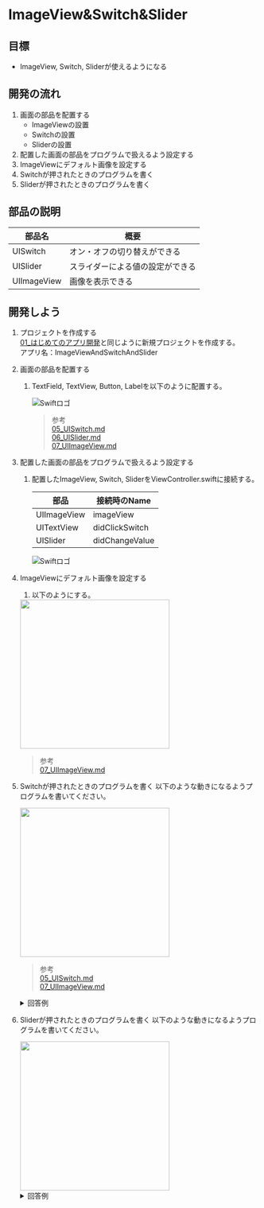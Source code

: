 # ImageView&Switch&Slider

## 目標
- ImageView, Switch, Sliderが使えるようになる

## 開発の流れ

1. 画面の部品を配置する
	- ImageViewの設置
	- Switchの設置
	- Sliderの設置
2. 配置した画面の部品をプログラムで扱えるよう設定する
3. ImageViewにデフォルト画像を設定する
4. Switchが押されたときのプログラムを書く
5. Sliderが押されたときのプログラムを書く

## 部品の説明

|部品名|概要|
|---|---|
| UISwitch |オン・オフの切り替えができる|
| UISlider |スライダーによる値の設定ができる|
| UIImageView |画像を表示できる|

## 開発しよう

1. プロジェクトを作成する  
	[01_はじめてのアプリ開発](./01_はじめてのアプリ開発.md)と同じように新規プロジェクトを作成する。  
	アプリ名：ImageViewAndSwitchAndSlider
	
2. 画面の部品を配置する
	1. TextField, TextView, Button, Labelを以下のように配置する。

		![Swiftロゴ](./img/ImageViewAndSwitchAndSlider.png)

		> 参考  
		> [05_UISwitch.md](./各パーツ/05_UISwitch.md)  
		> [06_UISlider.md](./各パーツ/06_UISlider.md)  
		> [07_UIImageView.md](./各パーツ/07_UIImageView.md)  

3. 配置した画面の部品をプログラムで扱えるよう設定する
	1. 配置したImageView, Switch, SliderをViewController.swiftに接続する。

		|部品|接続時のName|
		|---|---|
		|UIImageView|imageView|
		|UITextView|didClickSwitch|
		|UISlider|didChangeValue|

		![Swiftロゴ](./img/connect_ImageViewAndSwitchAndSlider.png)

4. ImageViewにデフォルト画像を設定する
	1. 以下のようにする。

	<img src="./img/set_dog_image.png" width="300px">

	> 参考  
	> [07_UIImageView.md](./各パーツ/07_UIImageView.md)  

5. Switchが押されたときのプログラムを書く
	以下のような動きになるようプログラムを書いてください。

	<img src="./img/switch_logic.gif" width="300px">

	> 参考  
	> [05_UISwitch.md](./各パーツ/05_UISwitch.md)  
	> [07_UIImageView.md](./各パーツ/07_UIImageView.md)  


	<details><summary>回答例</summary><div>
	
	```
	@IBAction func didClickSwitch(_ sender: UISwitch) {
	    if sender.isOn {
	        let dogImage = UIImage(named: "dog")
	        imageView.image = dogImage
	    } else {
	        let catImage = UIImage(named: "cat")
	        imageView.image = catImage
	    }
   }
	```
	</div></details>

6. Sliderが押されたときのプログラムを書く
  以下のような動きになるようプログラムを書いてください。

	<img src="./img/slider_logic.gif" width="300px">

	<details><summary>回答例</summary><div>
	
	```
	@IBAction func didChangeValue(_ sender: UISlider) {
        imageView.alpha = CGFloat(sender.value)
   }
	```
	</div></details>